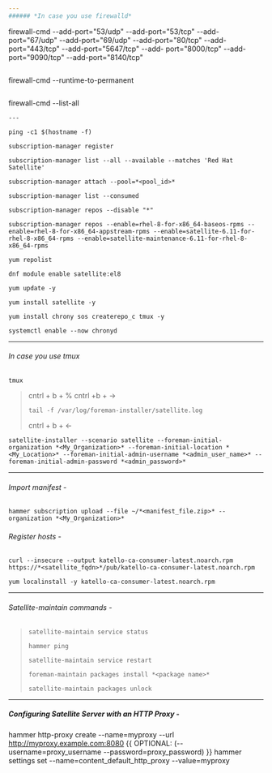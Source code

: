 ```yaml
---
###### *In case you use firewalld*
```
firewall-cmd --add-port="53/udp" --add-port="53/tcp" --add-port="67/udp" --add-port="69/udp" --add-port="80/tcp" --add-port="443/tcp" --add-port="5647/tcp" --add-
port="8000/tcp" --add-port="9090/tcp" --add-port="8140/tcp"
```
```
firewall-cmd --runtime-to-permanent
```
```
firewall-cmd --list-all
```
---
```

```
ping -c1 $(hostname -f)
```
```
subscription-manager register
```
```
subscription-manager list --all --available --matches 'Red Hat Satellite'
```
```
subscription-manager attach --pool=*<pool_id>*
```
```
subscription-manager list --consumed
```
```
subscription-manager repos --disable "*"
```
```
subscription-manager repos --enable=rhel-8-for-x86_64-baseos-rpms --enable=rhel-8-for-x86_64-appstream-rpms --enable=satellite-6.11-for-rhel-8-x86_64-rpms --enable=satellite-maintenance-6.11-for-rhel-8-x86_64-rpms
```
```
yum repolist
```
```
dnf module enable satellite:el8
```
```
yum update -y
```
```
yum install satellite -y 
```
```
yum install chrony sos createrepo_c tmux -y
```
```
systemctl enable --now chronyd
```
---
###### *In case you use tmux*
```
tmux
```
> cntrl + b + %
> cntrl +b + ->
> ```
> tail -f /var/log/foreman-installer/satellite.log
> ```
> cntrl + b + <-
```
satellite-installer --scenario satellite --foreman-initial-organization *<My_Organization>* --foreman-initial-location *<My_Location>* --foreman-initial-admin-username *<admin_user_name>* --foreman-initial-admin-password *<admin_password>*
```
---
###### Import manifest -
```
hammer subscription upload --file ~/*<manifest_file.zip>* --organization *<My_Organization>*
```
###### Register hosts -
```
curl --insecure --output katello-ca-consumer-latest.noarch.rpm https://*<satellite_fqdn>*/pub/katello-ca-consumer-latest.noarch.rpm
```
```
yum localinstall -y katello-ca-consumer-latest.noarch.rpm
```
---
###### Satellite-maintain commands - 
> ```
> satellite-maintain service status
> ```
> ```
> hammer ping
> ```
> ```
> satellite-maintain service restart
> ```
> ```
> foreman-maintain packages install *<package name>*
> ```
> ```
> satellite-maintain packages unlock
> ```
---
##### Configuring Satellite Server with an HTTP Proxy -
hammer http-proxy create --name=myproxy --url http://myproxy.example.com:8080 {{ OPTIONAL: (--username=proxy_username --password=proxy_password) }}
hammer settings set --name=content_default_http_proxy --value=myproxy

